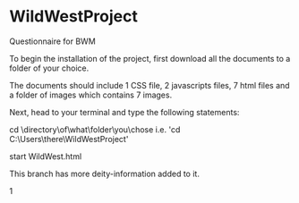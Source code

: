# WildWestProject
Questionnaire for BWM 

To begin the installation of the project, first download all the documents to a folder of your choice. 

The documents should include 1 CSS file, 2 javascripts files, 7 html files and a folder of images which contains 7 images.  

Next, head to your terminal and type the following statements:

cd \directory\of\what\folder\you\chose i.e. 'cd C:\Users\there\WildWestProject'

start WildWest.html


This branch has more deity-information added to it.

1
